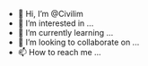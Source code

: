 - 👋 Hi, I’m @Civilim
- 👀 I’m interested in ...
- 🌱 I’m currently learning ...
- 💞️ I’m looking to collaborate on ...
- 📫 How to reach me ...

<!---
Civilim/Civilim is a ✨ special ✨ repository because its `README.md` (this file) appears on your GitHub profile.
You can click the Preview link to take a look at your changes.
--->
